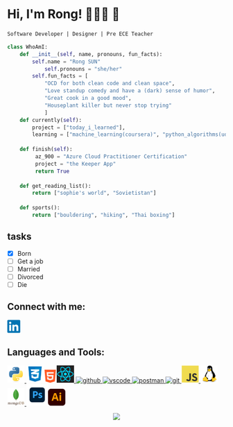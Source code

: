 # Hi, I'm Rong! 🤸🤸🤸 🛌

`Software Developer | Designer | Pre ECE Teacher`

```python
class WhoAmI:
    def __init__(self, name, pronouns, fun_facts):
	    self.name = "Rong SUN"
            self.pronouns = "she/her"
	    self.fun_facts = [
			"OCD for both clean code and clean space",
			"Love standup comedy and have a (dark) sense of humor",
			"Great cook in a good mood",
			"Houseplant killer but never stop trying"
			]
    def currently(self):
        project = ["today_i_learned"],
        learning = ["machine_learning(coursera)", "python_algorithms(udemy)"]

    def finish(self):
         az_900 = "Azure Cloud Practitioner Certification"
         project = "the Keeper App"
         return True

    def get_reading_list():
	    return ["sophie's world", "Sovietistan"]

    def sports():
        return ["bouldering", "hiking", "Thai boxing"]

```

## tasks

- [x] Born
- [ ] Get a job
- [ ] Married
- [ ] Divorced
- [ ] Die

## Connect with me:

[<img src="https://github.com/rongyue1/rongyue1/blob/main/pic/linkedIn_logo_initials.png" width='30'>](https://www.linkedin.com/in/rong-sun-731a7a227/)

## Languages and Tools:

<a href="https://www.python.org" target="_blank" rel="noreferrer"> <img src="https://raw.githubusercontent.com/devicons/devicon/master/icons/python/python-original.svg" alt="python" width="40" height="40"/> </a>[<img src="https://github.com/rongyue1/rongyue1/blob/main/pic/css.png" width='40'>](https://developer.mozilla.org/en-US/docs/Web/CSS)[<img src="https://github.com/rongyue1/rongyue1/blob/main/pic/html.png" width='30'>](https://developer.mozilla.org/en-US/docs/Web/html)[<img src="https://github.com/rongyue1/rongyue1/blob/main/pic/react-1-logo-png-transparent.png" width='40'>](https://react.dev/)<a href="https://github.com" target="_blank"> <img src="https://cdn.jsdelivr.net/gh/devicons/devicon/icons/github/github-original.svg" alt="github" width="40" height="40"/> </a><a href="https://code.visualstudio.com/" target="_blank"> <img src="https://cdn.jsdelivr.net/gh/devicons/devicon/icons/vscode/vscode-original.svg" alt="vscode" width="40" height="40"/> </a><a href="https://postman.com" target="_blank" rel="noreferrer"> <img src="https://www.vectorlogo.zone/logos/getpostman/getpostman-icon.svg" alt="postman" width="40" height="40"/> </a><a href="https://git-scm.com/" target="_blank" rel="noreferrer"> <img src="https://www.vectorlogo.zone/logos/git-scm/git-scm-icon.svg" alt="git" width="40" height="40"/> </a><a href="https://developer.mozilla.org/en-US/docs/Web/JavaScript" target="_blank" rel="noreferrer"> <img src="https://raw.githubusercontent.com/devicons/devicon/master/icons/javascript/javascript-original.svg" alt="javascript" width="40" height="40"/> </a><a href="https://www.linux.org/" target="_blank" rel="noreferrer"> <img src="https://raw.githubusercontent.com/devicons/devicon/master/icons/linux/linux-original.svg" alt="linux" width="40" height="40"/> </a><a href="https://www.mongodb.com/" target="_blank" rel="noreferrer"> <img src="https://raw.githubusercontent.com/devicons/devicon/master/icons/mongodb/mongodb-original-wordmark.svg" alt="mongodb" width="40" height="40"/> </a>[<img src="https://github.com/rongyue1/rongyue1/blob/main/pic/adobe-photoshop-logo-0.png" width='50'>](https://www.adobe.com/nz/products/photoshop.html)[<img src="https://github.com/rongyue1/rongyue1/blob/main/pic/ai.svg.png" width='40'>](https://www.adobe.com/nz/products/illustrator.html)

<div align="center">
	<img src="https://cdn.jsdelivr.net/gh/holic-x/holic-x/assets/github-contribution-grid-snake.svg" />
</div>
